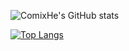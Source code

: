 ![ComixHe's GitHub stats](https://github-readme-stats.vercel.app/api?username=comixhe&show_icons=true&theme=tokyonight&include_all_commits=true)

[![Top Langs](https://github-readme-stats.vercel.app/api/top-langs/?username=comixhe&layout=compact)](https://github.com/anuraghazra/github-readme-stats)
